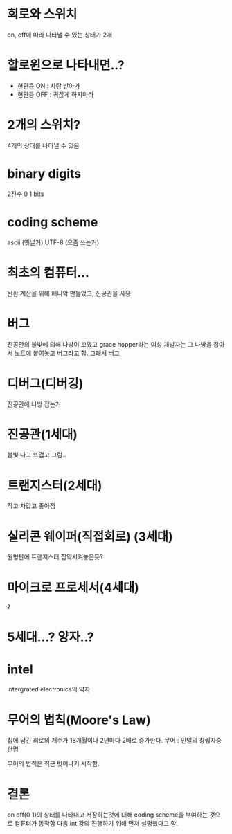 # 회로와 스위치
on, off에 따라 나타낼 수 있는 상태가 2개

# 할로윈으로 나타내면..?
- 현관등 ON : 사탕 받아가
- 현관등 OFF : 귀찮게 하지마라

# 2개의 스위치?
4개의 상태를 나타낼 수 있음

# binary digits
2진수
0 1
bits

# coding scheme
ascii (옛날거)
UTF-8 (요즘 쓰는거)

# 최초의 컴퓨터...
탄환 계산을 위해 애니악 만들었고, 진공관을 사용

# 버그
진공관의 불빛에 의해 나방이 꼬였고
grace hopper라는 여성 개발자는 그 나방을 잡아서 노트에 붙여놓고 버그라고 함.
그래서 버그

# 디버그(디버깅)
진공관에 나방 잡는거

# 진공관(1세대)
불빛 나고 뜨겁고 그럼..

# 트랜지스터(2세대)
작고 차갑고 좋아짐

# 실리콘 웨이퍼(직접회로) (3세대)
원형판에 트랜지스터 집약시켜놓은듯?

# 마이크로 프로세서(4세대)
?

# 5세대...? 양자..?

# intel
intergrated electronics의 약자

# 무어의 법칙(Moore's Law)
칩에 담긴 회로의 개수가 18개월이나 2년마다 2배로 증가한다.
무어 : 인텔의 창립자중 한명

무어의 법칙은 최근 벗어나기 시작함.

# 결론
on off(0 1)의 상태를 나타내고 저장하는것에 대해 coding scheme을 부여하는 것으로 컴퓨터가 동작함
다음 int 강의 진행하기 위해 먼저 설명했다고 함.